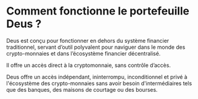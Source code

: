 # Comment fonctionne le portefeuille Deus ?

Deus est conçu pour fonctionner en dehors du système financier traditionnel, servant d’outil polyvalent pour naviguer dans le monde des crypto-monnaies et dans l’écosystème financier décentralisé.

Il offre un accès direct à la cryptomonnaie, sans contrôle d’accès.

Deus offre un accès indépendant, ininterrompu, inconditionnel et privé à l'écosystème des crypto-monnaies sans avoir besoin d'intermédiaires tels que des banques, des maisons de courtage ou des bourses.